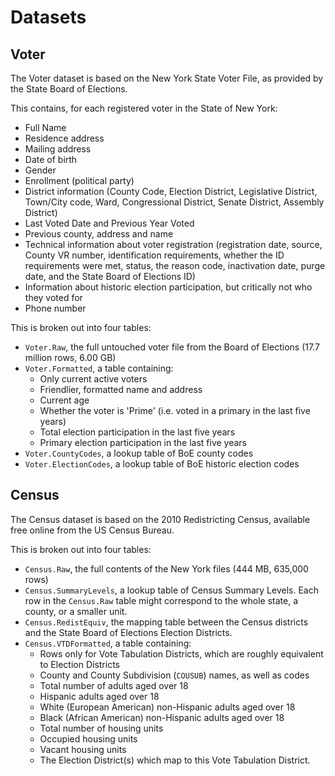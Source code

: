 # Datasets

## Voter

The Voter dataset is based on the New York State Voter File, as provided
by the State Board of Elections.

This contains, for each registered voter in the State of New York:
* Full Name
* Residence address
* Mailing address
* Date of birth
* Gender
* Enrollment (political party)
* District information (County Code, Election District, Legislative District,
  Town/City code, Ward, Congressional District, Senate District, Assembly District)
* Last Voted Date and Previous Year Voted
* Previous county, address and name
* Technical information about voter registration (registration date, source,
  County VR number, identification requirements, whether the ID requirements were
  met, status, the reason code, inactivation date, purge date, and the State
  Board of Elections ID)
* Information about historic election participation, but critically not who
  they voted for
* Phone number

This is broken out into four tables:

* `Voter.Raw`, the full untouched voter file from the Board of Elections (17.7 million rows, 6.00 GB)
* `Voter.Formatted`, a table containing:
    - Only current active voters
    - Friendlier, formatted name and address
    - Current age
    - Whether the voter is 'Prime' (i.e. voted in a primary in the last five years)
    - Total election participation in the last five years
    - Primary election participation in the last five years
* `Voter.CountyCodes`, a lookup table of BoE county codes
* `Voter.ElectionCodes`, a lookup table of BoE historic election codes

## Census

The Census dataset is based on the 2010 Redistricting Census, available free
online from the US Census Bureau.

This is broken out into four tables:

* `Census.Raw`, the full contents of the New York files (444 MB, 635,000 rows)
* `Census.SummaryLevels`, a lookup table of Census Summary Levels.  Each row in
the `Census.Raw` table might correspond to the whole state, a county, or a smaller
unit.
* `Census.RedistEquiv`, the mapping table between the Census districts and the
State Board of Elections Election Districts.
* `Census.VTDFormatted`, a table containing:
    - Rows only for Vote Tabulation Districts, which are roughly equivalent to
      Election Districts
    - County and County Subdivision (`COUSUB`) names, as well as codes
    - Total number of adults aged over 18
    - Hispanic adults aged over 18
    - White (European American) non-Hispanic adults aged over 18
    - Black (African American) non-Hispanic adults aged over 18
    - Total number of housing units
    - Occupied housing units
    - Vacant housing units
    - The Election District(s) which map to this Vote Tabulation District.
